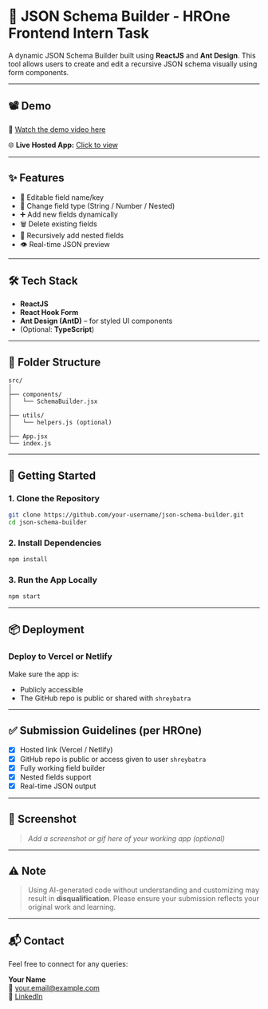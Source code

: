 
# 🧩 JSON Schema Builder - HROne Frontend Intern Task

A dynamic JSON Schema Builder built using **ReactJS** and **Ant Design**. This tool allows users to create and edit a recursive JSON schema visually using form components.

---

## 📽️ Demo

🎥 [Watch the demo video here](https://drive.google.com/file/d/1W9o2aNsWff5goaYigeTrll6Qq14qGEte/view?usp=sharing)

🌐 **Live Hosted App:** [Click to view](https://moonlit-mousse-2ab509.netlify.app/)

---

## ✨ Features

- 📝 Editable field name/key
- 🔄 Change field type (String / Number / Nested)
- ➕ Add new fields dynamically
- 🗑️ Delete existing fields
- 📁 Recursively add nested fields
- 👁️ Real-time JSON preview

---

## 🛠️ Tech Stack

- **ReactJS**
- **React Hook Form**
- **Ant Design (AntD)** – for styled UI components
- (Optional: **TypeScript**)

---

## 📂 Folder Structure

```
src/
│
├── components/
│   └── SchemaBuilder.jsx
│
├── utils/
│   └── helpers.js (optional)
│
├── App.jsx
└── index.js
```

---

## 🚀 Getting Started

### 1. Clone the Repository

```bash
git clone https://github.com/your-username/json-schema-builder.git
cd json-schema-builder
```

### 2. Install Dependencies

```bash
npm install
```

### 3. Run the App Locally

```bash
npm start
```

---

## 📦 Deployment

### Deploy to **Vercel** or **Netlify**

Make sure the app is:
- Publicly accessible
- The GitHub repo is public or shared with `shreybatra`

---

## ✅ Submission Guidelines (per HROne)

- [x] Hosted link (Vercel / Netlify)
- [x] GitHub repo is public or access given to user `shreybatra`
- [x] Fully working field builder
- [x] Nested fields support
- [x] Real-time JSON output

---

## 📸 Screenshot

> _Add a screenshot or gif here of your working app (optional)_

---

## ⚠️ Note

> Using AI-generated code without understanding and customizing may result in **disqualification**. Please ensure your submission reflects your original work and learning.

---

## 📬 Contact

Feel free to connect for any queries:

**Your Name**  
📧 your.email@example.com  
🔗 [LinkedIn](https://www.linkedin.com/in/your-profile)
